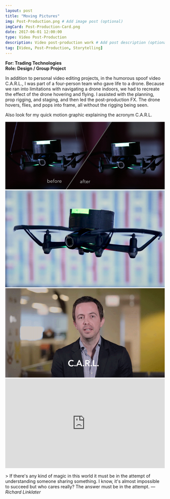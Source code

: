 ```yaml
---
layout: post
title: "Moving Pictures"
img: Post-Production.png # Add image post (optional)
imgCard: Post-Production-Card.png 
date: 2017-06-01 12:00:00 
type: Video Post-Production
description: Video post-production work # Add post description (optional)
tag: [Video, Post-Production, Storytelling]
---
```

<b>For: Trading Technologies</b><br/>
<b>Role: Design / Group Project</b>

In addition to personal video editing projects, in the humorous spoof video C.A.R.L., I was part of a four-person team who gave life to a drone.  Because we ran into limitations with navigating a drone indoors, we had to recreate the effect of the drone hovering and flying.  I assisted with the planning, prop rigging, and staging, and then led the post-production FX.  The drone hovers, flies, and pops into frame, all without the rigging being seen. 

Also look for my quick motion graphic explaining the acronym C.A.R.L.

<div class="post_image_addl">
    <img src="/assets/img/Post-Production-BeforeAfter.png" alt="Showing Post-Production Wire Removal">
</div>
<div class="post_image_addl">
    <img src="/assets/img/Post-Production-Closeup.png" alt="Showing a Second Post-Production Wire Removal Snapshot">
</div>
<div class="post_image_addl">
    <img src="/assets/img/Post-Production-Animation.gif" alt="Showing a Second Post-Production Wire Removal Snapshot">
</div>
<div style="padding:56.25% 0 0 0;position:relative;"><iframe src="https://player.vimeo.com/video/261211423?byline=0&portrait=0" style="position:absolute;top:0;left:0;width:100%;height:100%;" frameborder="0" webkitallowfullscreen mozallowfullscreen allowfullscreen></iframe></div><script src="https://player.vimeo.com/api/player.js"></script>

<br/>
> If there's any kind of magic in this world it must be in the attempt of understanding someone sharing something. I know, it's almost impossible to succeed but who cares really? The answer must be in the attempt. <cite>― Richard Linklater</cite>